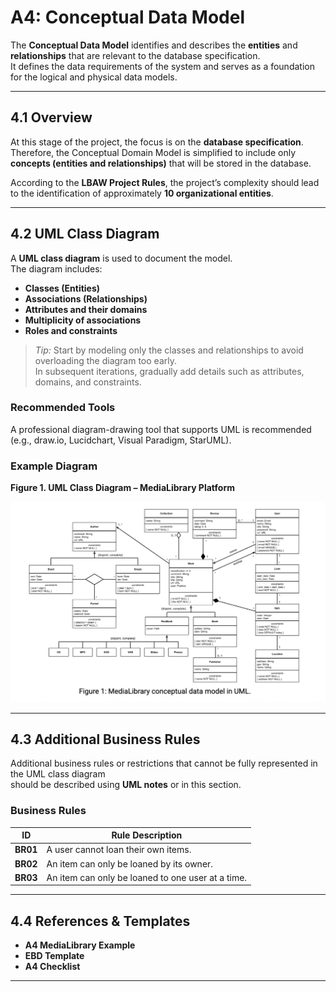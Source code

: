 # A4: Conceptual Data Model

The **Conceptual Data Model** identifies and describes the **entities** and **relationships** that are relevant to the database specification.  
It defines the data requirements of the system and serves as a foundation for the logical and physical data models.

---

## 4.1 Overview

At this stage of the project, the focus is on the **database specification**.  
Therefore, the Conceptual Domain Model is simplified to include only **concepts (entities and relationships)** that will be stored in the database.

According to the **LBAW Project Rules**, the project’s complexity should lead to the identification of approximately **10 organizational entities**.

---

## 4.2 UML Class Diagram

A **UML class diagram** is used to document the model.  
The diagram includes:

- **Classes (Entities)**
- **Associations (Relationships)**
- **Attributes and their domains**
- **Multiplicity of associations**
- **Roles and constraints**

> *Tip:* Start by modeling only the classes and relationships to avoid overloading the diagram too early.  
> In subsequent iterations, gradually add details such as attributes, domains, and constraints.

### Recommended Tools
A professional diagram-drawing tool that supports UML is recommended (e.g., draw.io, Lucidchart, Visual Paradigm, StarUML).

### Example Diagram
**Figure 1. UML Class Diagram – MediaLibrary Platform**

![Conceptual Data Model](media_library.png)

---

## 4.3 Additional Business Rules

Additional business rules or restrictions that cannot be fully represented in the UML class diagram  
should be described using **UML notes** or in this section.

### Business Rules

| ID | Rule Description |
|----|------------------|
| **BR01** | A user cannot loan their own items. |
| **BR02** | An item can only be loaned by its owner. |
| **BR03** | An item can only be loaned to one user at a time. |

---

## 4.4 References & Templates

- **A4 MediaLibrary Example**  
- **EBD Template**  
- **A4 Checklist**

---

